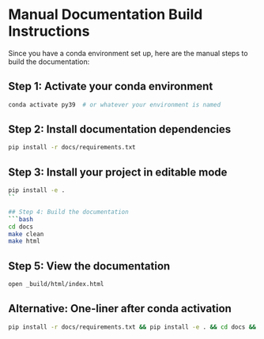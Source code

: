 # Manual Documentation Build Instructions

Since you have a conda environment set up, here are the manual steps to build the documentation:

## Step 1: Activate your conda environment
```bash
conda activate py39  # or whatever your environment is named
```

## Step 2: Install documentation dependencies
```bash
pip install -r docs/requirements.txt
```

## Step 3: Install your project in editable mode
```bash
pip install -e .
``

## Step 4: Build the documentation
```bash
cd docs
make clean
make html
```

## Step 5: View the documentation
```bash
open _build/html/index.html
```

## Alternative: One-liner after conda activation
```bash
pip install -r docs/requirements.txt && pip install -e . && cd docs && make clean && make html && open _build/html/index.html
```
